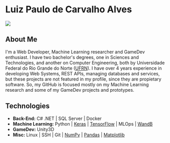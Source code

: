 # Luiz Paulo de Carvalho Alves
 <a href="https://www.linkedin.com/in/lpdcalves/">
  <img src="https://img.shields.io/badge/LinkedIn-0077B5?style=for-the-badge&logo=linkedin&logoColor=white" target="_blank">
 </a>

## About Me
I'm a Web Developer, Machine Learning researcher and GameDev enthusiast. I have two bachelor's degrees, one in Sciences and Technologies, and another on Computer Engineering, both by Universidade Federal do Rio Grande do Norte ([UFRN](https://www.ufrn.br/)). I have over 4 years experience in developing Web Systems, REST APIs, managing databases and services, but these projects are not featured in my profile, since they are propietary software. So, my GitHub is focused mostly on my Machine Learning research and some of my GameDev projects and prototypes.

## Technologies

- **Back-End:** C# .NET  | SQL Server | Docker
- **Machine Learning:** Python | [Keras](https://keras.io/) | [TensorFlow](https://www.tensorflow.org) | MLOps | [WandB](https://wandb.ai)
- **GameDev:** Unity3D
- **Misc:** Linux | SSH | Git | [NumPy](https://numpy.org/) | [Pandas](https://pandas.pydata.org/) | [Matplotlib](https://matplotlib.org/)

